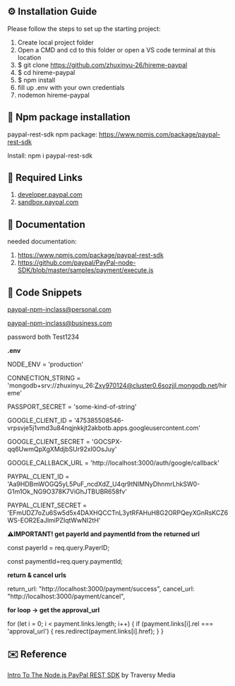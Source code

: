 ## ⚙ Installation Guide 
Please follow the steps to set up the starting project:
1. Create local project folder
2. Open a CMD and cd to this folder or open a VS code terminal at this location
3. $ git clone https://github.com/zhuxinyu-26/hireme-paypal
4. $ cd hireme-paypal
5. $ npm install
6. fill up .env with your own credentials 
7. nodemon hireme-paypal

## 🚀 Npm package installation
paypal-rest-sdk npm package:
https://www.npmjs.com/package/paypal-rest-sdk

Install: npm i paypal-rest-sdk

## 🔗 Required Links
1. [developer.paypal.com](https://developer.paypal.com)
2. [sandbox.paypal.com](https://www.sandbox.paypal.com)

## 📖 Documentation
needed documentation:
1. <a href="https://www.npmjs.com/package/paypal-rest-sdk" target="_blank">https://www.npmjs.com/package/paypal-rest-sdk</a>
2. <a href="https://github.com/paypal/PayPal-node-SDK/blob/master/samples/payment/execute.js" target="_blank">https://github.com/paypal/PayPal-node-SDK/blob/master/samples/payment/execute.js</a>

## 💬 Code Snippets

paypal-npm-inclass@personal.com

paypal-npm-inclass@business.com

password both Test1234

**.env**

NODE_ENV = 'production'

CONNECTION_STRING = 'mongodb+srv://zhuxinyu_26:Zxy970124@cluster0.6sozjjl.mongodb.net/hireme'

PASSPORT_SECRET = 'some-kind-of-string'

GOOGLE_CLIENT_ID = '475385508546-vrpsvje5j1vmd3u84nqjnkkjt2akbotb.apps.googleusercontent.com'

GOOGLE_CLIENT_SECRET = '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'

GOOGLE_CALLBACK_URL = 'http://localhost:3000/auth/google/callback'

PAYPAL_CLIENT_ID = 'Aa9HDBmWOGQ5yL5PuF_ncdXdZ_U4qr9tNIMNyDhnmrLhkSW0-G1m1Ok_NG9O378K7ViGhJTBUBR658fv'

PAYPAL_CLIENT_SECRET = 'EFmUDZ7oZu6Sw5d5x4DAXHQCCTnL3ytRFAHuH8G2ORPQeyXGnRsKCZ6WS-EOR2EaJlmiPZIqtWwNI2tH'

**⚠️IMPORTANT! get payerId and paymentId from the returned url**

const payerId = req.query.PayerID;

const paymentId=req.query.paymentId;

**return & cancel urls**

return_url: "http://localhost:3000/payment/success",
      cancel_url: "http://localhost:3000/payment/cancel",

**for loop -> get the approval_url**

for (let i = 0; i < payment.links.length; i++) {
            if (payment.links[i].rel === 'approval_url') {
              res.redirect(payment.links[i].href);
            }
          }

## ✉️ Reference
[Intro To The Node.js PayPal REST SDK](https://www.youtube.com/watch?v=7k03jobKGXM&t=1374s) by Traversy Media
